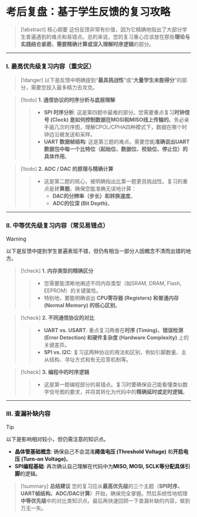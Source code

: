 # 考后复盘：基于学生反馈的复习攻略

> [!abstract] 核心纲要
> 这份反馈非常有价值，因为它精确地指出了大部分学生普遍遇到的难点和易错点。总的来说，您的复习重心应该放在那些**理论与实践结合紧密、需要精确计算或深入理解时序逻辑**的部分。

---

### Ⅰ. 最高优先级复习内容（重灾区）

> [!danger]
> 以下是反馈中明确提到“**最具挑战性**”或“**大量学生未能得分**”的部分，需要您投入最多精力去攻克。

> [!todo] **1. 通信协议的时序分析与底层理解**
> > - **SPI 时序分析**: 这是第四题中最难的部分。您需要重点复习**时钟信号 (Clock) 是如何控制数据在MOSI和MISO线上传输的**。务必亲手画几次时序图，理解CPOL/CPHA四种模式下，数据在哪个时钟边沿被发送和采样。
> > - **UART 数据帧结构**: 这是第三题的难点。需要您能**准确说出UART数据包中每一个比特位（起始位、数据位、校验位、停止位）的具体作用**。

> [!todo] **2. ADC / DAC 的原理与精确计算**
> > - 这是第二题的核心，被明确指出比第一题更具挑战性。复习的重点是**计算题**，确保您能准确无误地计算：
> >   - **DAC的分辨率（步长）和转换速度**。
> >   - **ADC的位深 (Bit Depth)**。

---

### Ⅱ. 中等优先级复习内容（常见易错点）

> [!warning]
> 以下是反馈中提到学生普遍表现不错，但仍有相当一部分人因概念不清而出错的地方。

> [!check] **1. 内存类型的精确区分**
> > - 您需要能清晰地阐述不同内存类型（如SRAM, DRAM, Flash, EEPROM）的关键属性。
> > - 特别地，要能明确说出 **CPU寄存器 (Registers) 和普通内存 (Normal Memory) 的核心区别**。

> [!check] **2. 不同通信协议的对比**
> > - **UART vs. USART**: 重点复习两者在**时序 (Timing)、错误检测 (Error Detection) 和硬件复杂度 (Hardware Complexity)** 上的关键差异。
> > - **SPI vs. I2C**: 复习这两种协议的用法和区别，例如引脚数量、主从结构、寻址方式和有无应答机制等。

> [!check] **3. 编程中的时序逻辑**
> > - 这是第一题编程部分的易错点。复习时要确保自己能看懂类似数字信号图的要求，并将其转化为代码中的**精确延时或定时逻辑**。

---

### Ⅲ. 查漏补缺内容

> [!tip]
> 以下是影响相对较小，但仍需注意的知识点。

-   **晶体管基础概念**: 确保自己不会混淆**阈值电压 (Threshold Voltage)** 和**开启电压 (Turn-on Voltage)**。
-   **SPI编程基础**: 再次确认自己理解在代码中为**MISO, MOSI, SCLK等分配具体引脚**的逻辑。

> [!summary] **总结建议**
> 您的复习应从**最高优先级**的三个主题（**SPI时序、UART帧结构、ADC/DAC计算**）开始，确保完全掌握。然后系统性地梳理**中等优先级**中的对比类知识点。最后再快速回顾一下查漏补缺的内容，做到万无一失。

